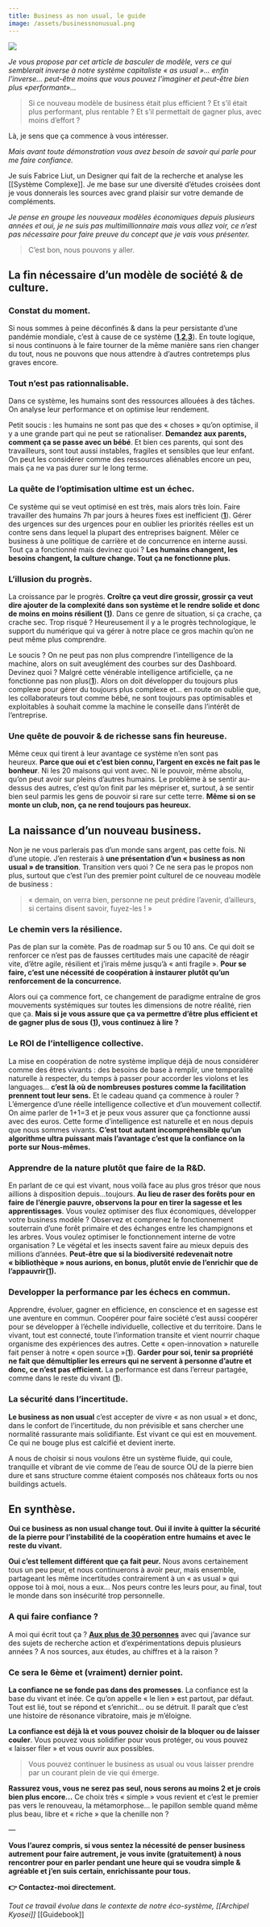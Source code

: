 ```yaml
---
title: Business as non usual, le guide
image: /assets/businessnonusual.png
---
```

![]({{page.image}})

*Je vous propose par cet article de basculer de modèle, vers ce qui semblerait inverse à notre système capitaliste « as usual »... enfin l’inverse... peut-être moins que vous pouvez l’imaginer et peut-être bien plus «performant»...*

> Si ce nouveau modèle de business était plus efficient ? Et s’il était plus performant, plus rentable ? Et s’il permettait de gagner plus, avec moins d’effort ?

Là, je sens que ça commence à vous intéresser.

*Mais avant toute démonstration vous avez besoin de savoir qui parle pour me faire confiance.*

Je suis Fabrice Liut, un Designer qui fait de la recherche et analyse les [[Système Complexe]]. Je me base sur une diversité d’études croisées dont je vous donnerais les sources avec grand plaisir sur votre demande de compléments.

*Je pense en groupe les nouveaux modèles économiques depuis plusieurs années et oui, je ne suis pas multimillionnaire mais vous allez voir, ce n’est pas nécessaire pour faire preuve du concept que je vais vous présenter.*

> C’est bon, nous pouvons y aller.

## La fin nécessaire d’un modèle de société & de culture.

### Constat du moment.

Si nous sommes à peine déconfinés & dans la peur persistante d’une pandémie mondiale, c’est à cause de ce système (**[1](https://www.podcastjournal.net/Covid-19-la-mondialisation-en-cause_a27639.html)**,**[2](https://newclimateeconomy.net/content/press-release-bold-climate-action-could-deliver-us26-trillion-2030-finds-global-commission)**,**[3](https://www.marianne.net/economie/le-coronavirus-annonce-la-fin-du-capitalisme-neoliberal-selon-le-chef-economiste-de-la)**). En toute logique, si nous continuons à le faire tourner de la même manière sans rien changer du tout, nous ne pouvons que nous attendre à d’autres contretemps plus graves encore.

### Tout n’est pas rationnalisable.

Dans ce système, les humains sont des ressources allouées à des tâches. On analyse leur performance et on optimise leur rendement.

Petit soucis : les humains ne sont pas que des « choses » qu’on optimise, il y a une grande part qui ne peut se rationaliser. **Demandez aux parents, comment ça se passe avec un bébé**. Et bien ces parents, qui sont des travailleurs, sont tout aussi instables, fragiles et sensibles que leur enfant. On peut les considérer comme des ressources aliénables encore un peu, mais ça ne va pas durer sur le long terme.

### La quête de l’optimisation ultime est un échec.

Ce système qui se veut optimisé en est très, mais alors très loin. Faire travailler des humains 7h par jours à heures fixes est inefficient (**[1](https://www.theguardian.com/money/2019/apr/15/longer-working-hours-do-not-mean-higher-profits-say-economists)**). Gérer des urgences sur des urgences pour en oublier les priorités réelles est un contre sens dans lequel la plupart des entreprises baignent. Mêler ce business à une politique de carrière et de concurrence en interne aussi. Tout ça a fonctionné mais devinez quoi ? **Les humains changent, les besoins changent, la culture change. Tout ça ne fonctionne plus.**

### L’illusion du progrès.

La croissance par le progrès. **Croître ça veut dire grossir, grossir ça veut dire ajouter de la complexité dans son système et le rendre solide et donc de moins en moins résilient ([1](https://hbr.org/2019/08/the-gap-between-large-and-small-companies-is-growing-why))**. Dans ce genre de situation, si ça crache, ça crache sec. Trop risqué ? Heureusement il y a le progrès technologique, le support du numérique qui va gérer à notre place ce gros machin qu’on ne peut même plus comprendre.

Le soucis ? On ne peut pas non plus comprendre l’intelligence de la machine, alors on suit aveuglément des courbes sur des Dashboard. Devinez quoi ? Malgré cette vénérable intelligence artificielle, ça ne fonctionne pas non plus(**[1](https://hbr.org/2019/08/what-people-hate-about-being-managed-by-algorithms-according-to-a-study-of-uber-drivers)**). Alors on doit développer du toujours plus complexe pour gérer du toujours plus complexe et... en route on oublie que, les collaborateurs tout comme bébé, ne sont toujours pas optimisables et exploitables à souhait comme la machine le conseille dans l’intérêt de l’entreprise.

### Une quête de pouvoir & de richesse sans fin heureuse.

Même ceux qui tirent à leur avantage ce système n’en sont pas heureux. **Parce que oui et c’est bien connu, l’argent en excès ne fait pas le bonheur**. Ni les 20 maisons qui vont avec. Ni le pouvoir, même absolu, qu’on peut avoir sur pleins d’autres humains. Le problème à se sentir au-dessus des autres, c’est qu’on finit par les mépriser et, surtout, à se sentir bien seul parmis les gens de pouvoir si rare sur cette terre. **Même si on se monte un club, non, ça ne rend toujours pas heureux.**

## La naissance d’un nouveau business.

Non je ne vous parlerais pas d’un monde sans argent, pas cette fois. Ni d’une utopie. J’en resterais à **une présentation d’un « business as non usual » de transition**. Transition vers quoi ? Ce ne sera pas le propos non plus, surtout que c’est l’un des premier point culturel de ce nouveau modèle de business :

> « demain, on verra bien, personne ne peut prédire l’avenir, d’ailleurs, si certains disent savoir, fuyez-les ! »

### Le chemin vers la résilience.

Pas de plan sur la comète. Pas de roadmap sur 5 ou 10 ans. Ce qui doit se renforcer ce n’est pas de fausses certitudes mais une capacité de réagir vite, d’être agile, résilient et j’irais même jusqu’à « anti fragile ». **Pour se faire, c’est une nécessité de coopération à instaurer plutôt qu’un renforcement de la concurrence.**

Alors oui ça commence fort, ce changement de paradigme entraîne de gros mouvements systémiques sur toutes les dimensions de notre réalité, rien que ça. **Mais si je vous assure que ça va permettre d’être plus efficient et de gagner plus de sous ([1](https://www.ideou.com/blogs/inspiration/growing-a-resilient-business-outside-of-silicon-valley)), vous continuez à lire ?**

### Le ROI de l’intelligence collective.

La mise en coopération de notre système implique déjà de nous considérer comme des êtres vivants : des besoins de base à remplir, une temporalité naturelle à respecter, du temps à passer pour accorder les violons et les languages... **c’est là où de nombreuses postures comme la facilitation prennent tout leur sens.** Et le cadeau quand ça commence à rouler ? L’émergence d’une réelle intelligence collective et d’un mouvement collectif. On aime parler de 1+1=3 et je peux vous assurer que ça fonctionne aussi avec des euros. Cette forme d’intelligence est naturelle et en nous depuis que nous sommes vivants. **C’est tout autant incompréhensible qu’un algorithme ultra puissant mais l’avantage c’est que la confiance on la porte sur Nous-mêmes.**

### Apprendre de la nature plutôt que faire de la R&D.

En parlant de ce qui est vivant, nous voilà face au plus gros trésor que nous aillions à disposition depuis...toujours. **Au lieu de raser des forêts pour en faire de l’énergie pauvre, observons la pour en tirer la sagesse et les apprentissages**. Vous voulez optimiser des flux économiques, développer votre business modèle ? Observez et comprenez le fonctionnement souterrain d’une forêt primaire et des échanges entre les champignons et les arbres. Vous voulez optimiser le fonctionnement interne de votre organisation ? Le végétal et les insects savent faire au mieux depuis des millions d’années. **Peut-être que si la biodiversité redevenait notre « bibliothèque » nous aurions, en bonus, plutôt envie de l’enrichir que de l’appauvrir([1](https://usbeketrica.com/article/tous-les-indicateurs-sont-au-rouge-pour-la-biodiversite)).**

### Developper la performance par les échecs en commun.

Apprendre, évoluer, gagner en efficience, en conscience et en sagesse est une aventure en commun. Coopérer pour faire société c’est aussi coopérer pour se développer à l’échelle individuelle, collective et du territoire. Dans le vivant, tout est connecté, toute l’information transite et vient nourrir chaque organisme des expériences des autres. Cette « open-innovation » naturelle fait penser à notre « open source »(**[1](https://www.ouishare.net/article/comment-le-danemark-convertit-ses-entreprises-a-lopen-source)**). **Garder pour soi, tenir sa propriété ne fait que démultiplier les erreurs qui ne servent à personne d’autre et donc, ce n’est pas efficient.** La performance est dans l’erreur partagée, comme dans le reste du vivant (**[1](https://www.mckinsey.com/business-functions/organization/our-insights/how-to-beat-the-transformation-odds)**).

### La sécurité dans l’incertitude.

**Le business as non usual** c’est accepter de vivre « as non usual » et donc, dans le confort de l’incertitude, du non prévisible et sans chercher une normalité rassurante mais solidifiante. Est vivant ce qui est en mouvement. Ce qui ne bouge plus est calcifié et devient inerte.

A nous de choisir si nous voulons être un système fluide, qui coule, tranquille et vibrant de vie comme de l’eau de source OU de la pierre bien dure et sans structure comme étaient composés nos châteaux forts ou nos buildings actuels.

## En synthèse.

**Oui ce business as non usual change tout. Oui il invite à quitter la sécurité de la pierre pour l’instabilité de la coopération entre humains et avec le reste du vivant.**

**Oui c’est tellement différent que ça fait peur.** Nous avons certainement tous un peu peur, et nous continuerons à avoir peur, mais ensemble, partageant les même incertitudes contrairement à un « as usual » qui oppose toi à moi, nous a eux... Nos peurs contre les leurs pour, au final, tout le monde dans son insécurité trop personnelle.

### A qui faire confiance ?

A moi qui écrit tout ça ? **[Aux plus de 30 personnes](https://www.notion.so/sofffa/Archipel-Kyosei-93368e15506643e7ade9038e915c5858)** avec qui j’avance sur des sujets de recherche action et d’expérimentations depuis plusieurs années ? A nos sources, aux études, au chiffres et à la raison ?

### Ce sera le 6ème et (vraiment) dernier point.

**La confiance ne se fonde pas dans des promesses**. La confiance est la base du vivant et inée. Ce qu’on appelle « le lien » est partout, par défaut. Tout est lié, tout se répond et s’enrichit... ou se détruit. Il paraît que c’est une histoire de résonance vibratoire, mais je m’éloigne.

**La confiance est déjà là et vous pouvez choisir de la bloquer ou de laisser couler**. Vous pouvez vous solidifier pour vous protéger, ou vous pouvez « laisser filer » et vous ouvrir aux possibles.

> Vous pouvez continuer le business as usual ou vous laisser prendre par un courant plein de vie qui émerge.

**Rassurez vous, vous ne serez pas seul, nous serons au moins 2 et je crois bien plus encore...** Ce choix très « simple » vous revient et c’est le premier pas vers le renouveau, la métamorphose... le papillon semble quand même plus beau, libre et « riche » que la chenille non ?

—

**Vous l’aurez compris, si vous sentez la nécessité de penser business autrement pour faire autrement, je vous invite (gratuitement) à nous rencontrer pour en parler pendant une heure qui se voudra simple & agréable et j’en suis certain, enrichissante pour tous.** 

**👉 Contactez-moi directement.**

*Tout ce travail évolue dans le contexte de notre éco-système, [[Archipel Kyosei]]*
[[Guidebook]]
